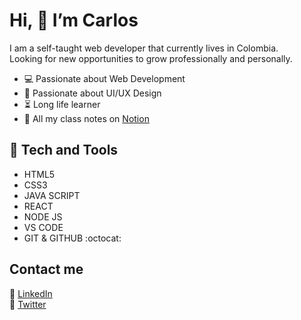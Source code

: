 # Hi, 👋 I’m Carlos
I am a self-taught web developer that currently lives in Colombia.</br>
Looking for new opportunities to grow professionally and personally.

- :computer: Passionate about Web Development
- :art: Passionate about UI/UX Design
- :hourglass_flowing_sand: Long life learner
- :notebook_with_decorative_cover: All my class notes on [Notion](https://www.notion.so/4a61a387328249cb8ba1989f889fc5a9?v=b26a271207d143d788aa22b9a21bba12)

## :space_invader: Tech and Tools
- HTML5
- CSS3
- JAVA SCRIPT
- REACT
- NODE JS
- VS CODE
- GIT & GITHUB :octocat:

## Contact me
:iphone: [LinkedIn](https://www.linkedin.com/in/carlos-dario-machado-mejia/) </br>
:iphone: [Twitter](https://twitter.com/Kusagui_)

<!---
Kusagui/Kusagui is a ✨ special ✨ repository because its `README.md` (this file) appears on your GitHub profile.
You can click the Preview link to take a look at your changes.
--->
